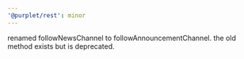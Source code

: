 ```yaml
---
'@purplet/rest': minor
---
```


renamed followNewsChannel to followAnnouncementChannel. the old method exists but is deprecated.
